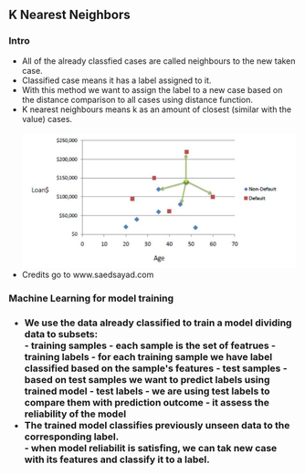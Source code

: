 <h2>K Nearest Neighbors</h2>

<h3>Intro</h3>
<ul>
  <li>All of the already classfied cases are called neighbours to the new taken case.</li>
  <li>Classified case means it has a label assigned to it.</li>
  <li>With this method we want to assign the label to a new case based on the distance comparison to all cases using distance function.</li>
  <li>K nearest neighbours means k as an amount of closest (similar with the value) cases.</li>
  <br>
  <img src="images/chart.JPG">
  <br>
  <li>Credits go to www.saedsayad.com</li>
</ul>

<h3>Machine Learning for model training<h3>
<ul>
  <li>We use the data already classified to train a model dividing data to subsets:
    <br>
    - training samples - each sample is the set of featrues
    - training labels - for each training sample we have label classified based on the sample's features
    - test samples - based on test samples we want to predict labels using trained model 
    - test labels - we are using test labels to compare them with prediction outcome - it assess the reliability of the model
  </li>
  <li>The trained model classifies previously unseen data to the corresponding label.
    <br>
    - when model reliabilit is satisfing, we can tak new case with its features and classify it to a label.
  </li>
</ul>




